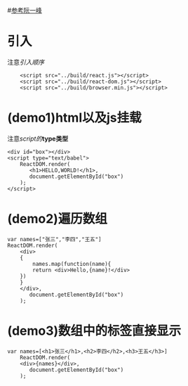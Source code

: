 #[参考阮一峰](http://www.ruanyifeng.com/blog/2015/03/react.html)
# 引入
注意*引入顺序*
```
    <script src="../build/react.js"></script>
    <script src="../build/react-dom.js"></script>
    <script src="../build/browser.min.js"></script>
```
# (demo1)html以及js挂载
注意*script的***type类型**
```
<div id="box"></div>
<script type="text/babel">
    ReactDOM.render(
       <h1>HELLO,WORLD!</h1>,
       document.getElementById("box")
    );
</script>
```
# (demo2)遍历数组
```
var names=["张三","李四","王五"]
ReactDOM.render(
    <div>
    {
        names.map(function(name){
        return <div>Hello,{name}!</div>
    })
    }
    </div>,
       document.getElementById("box")
    );
```
# (demo3)数组中的标签直接显示
```
var names=[<h1>张三</h1>,<h2>李四</h2>,<h3>王五</h3>]
    ReactDOM.render(
    <div>{names}</div>,
       document.getElementById("box")
    );
```
